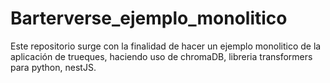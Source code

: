 # Barterverse_ejemplo_monolitico
Este repositorio surge con la finalidad de hacer un ejemplo monolitico de la aplicación de trueques, haciendo uso de chromaDB, libreria transformers para python, nestJS.

